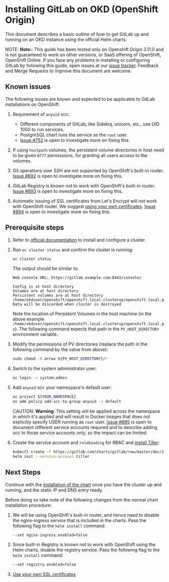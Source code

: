# Installing GitLab on OKD (OpenShift Origin)

This document describes a basic outline of how to get GitLab up and running on
an OKD instance using the official Helm charts.

NOTE: **Note:**:
This guide has been tested only on Openshift Origin 3.11.0 and is not guaranteed
to work on other versions, or SaaS offering of OpenShift, OpenShift Online.
If you face any problems in installing or configuring GitLab by following this
guide, open issues at our [issue tracker](https://gitlab.com/charts/gitlab/issues).
Feedback and Merge Requests to improve this document are welcome.

## Known issues

The following issues are known and expected to be applicable to GitLab
installations on OpenShift:

1. Requirement of `anyuid` scc:

    - Different components of GitLab, like Sidekiq, unicorn, etc., use UID 1000 to run services.
    - PostgreSQL chart runs the service as the `root` user.
    - [Issue #752](https://gitlab.com/charts/gitlab/issues/752) is open to investigate more on fixing this.

1. If using `hostpath` volumes, the persistent volume directories in host need to
   be given `0777` permissions, for granting all users access to the volumes.
1. Git operations over SSH are not supported by OpenShift's built-in router.
   [Issue #892](https://gitlab.com/charts/gitlab/issues/892) is open to
   investigate more on fixing this.
1. GitLab Registry is known not to work with OpenShift's built-in router.
   [Issue #893](https://gitlab.com/charts/gitlab/issues/893) is open to
   investigate more on fixing this.
1. Automatic issuing of SSL certificates from Let's Encrypt will not work with
   OpenShift router. We suggest [using your own certificates](../tls.md#option-2-use-your-own-wildcard-certificate).
   [Issue #894](https://gitlab.com/charts/gitlab/issues/894) is open to
   investigate more on fixing this.

## Prerequisite steps

1. Refer to [official documentation](https://www.okd.io/download.html#oc-platforms)
   to install and configure a cluster.
1. Run `oc cluster status` and confirm the cluster is running:

    ```bash
    oc cluster status
    ```

    The output should be similar to:

    ```
    Web console URL: https://gitlab.example.com:8443/console/

    Config is at host directory
    Volumes are at host directory
    Persistent volumes are at host directory /home/okduser/openshift/openshift.local.clusterup/openshift.local.pv
    Data will be discarded when cluster is destroyed
    ```

    Note the location of Persistent Volumes in the host machine (in the above example
    `/home/okduser/openshift/openshift.local.clusterup/openshift.local.pv`).
    The following command expects that path in the `PV_HOST_DIRECTORY` environment variable.

1. Modify the permissions of PV directories (replace the path in the following
   command by the value from above):

    ```bash
    sudo chmod -R a+rwx ${PV_HOST_DIRECTORY}/*
    ```

1. Switch to the system administrator user:

    ```bash
    oc login -u system:admin
    ```

1. Add `anyuid` scc your namespace's default user:

    ```bash
    oc project ${YOUR_NAMESPACE}
    oc adm policy add-scc-to-group anyuid -z default
    ```

    CAUTION: **Warning**:
    This setting will be applied across the namespace in which it's applied 
    and will result in Docker images that does not explicitly specify USER 
    running as `root` user.
    [Issue #895](https://gitlab.com/charts/gitlab/issues/895) is open to
    document different service accounts required and to describe adding scc to
    those service accounts only, so the impact can be limited.

1. Create the service account and `rolebinding` for RBAC and [install Tiller](../tools.md#helm):

    ```bash
    kubectl create -f https://gitlab.com/charts/gitlab/raw/master/doc/installation/examples/rbac-config.yaml
    helm init --service-account tiller
    ```

## Next Steps

Continue with the [installation of the chart](../deployment.md) once you have
the cluster up and running, and the static IP and DNS entry ready.

Before doing so take note of the following changes from the normal chart
installation procedure:

1. We will be using OpenShift's built-in router, and hence need to disable
   the nginx-ingress service that is included in the charts. Pass the following
   flag to the `helm install` command:

      ```bash
      --set nginx-ingress.enabled=false
      ```

1. Since built-in Registry is known not to work with OpenShift using the Helm
   charts, disable the registry service. Pass the following flag to the
   `helm install` command:

      ```sh
      --set registry.enabled=false
      ```

1. [Use your own SSL certificates](../tls.md#option-2-use-your-own-wildcard-certificate)

